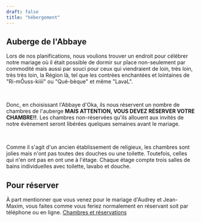 ```yaml
---
draft: false
title: "hébergement"
---
```


## Auberge de l'Abbaye
Lors de nos planifications, nous voulions trouver un endroit pour célébrer notre mariage où il était possible de dormir sur place non-seulement par commodité mais aussi par souci pour ceux qui viendraient de loin, très loin, très très loin, la Région là, tel que les contrées enchantées et lointaines de "Ri-mÔuss-kiiii" ou "Qué-bèque" et même "LavaL".

<br>

Donc, en choisissant l'Abbaye d'Oka, ils nous réservent un nombre de chambres de l'auberge **MAIS ATTENTION, VOUS DEVEZ RÉSERVER VOTRE CHAMBRE!!**. Les chambres non-réservées qu'ils allouent aux invités de notre évènement seront libérées quelques semaines avant le mariage.

<br>

Comme il s'agit d'un ancien établissement de religieux, les chambres sont jolies mais n'ont pas toutes des douches ou une toilette. Toutefois, celles qui n'en ont pas en ont une à l'étage. Chaque étage compte trois salles de bains individuelles avec toilette, lavabo et douche.

## Pour réserver
À part mentionner que vous venez pour le mariage d'Audrey et Jean-Maxim, vous faites comme vous feriez normalement en réservant soit par téléphone ou en ligne.
[Chambres et réservations](https://www.abbayeoka.ca/fr/auberge)